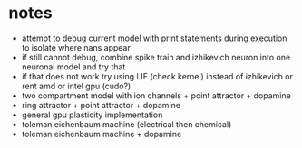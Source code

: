 # notes

- attempt to debug current model with print statements during execution to isolate where nans appear
- if still cannot debug, combine spike train and izhikevich neuron into one neuronal model and try that
- if that does not work try using LIF (check kernel) instead of izhikevich or rent amd or intel gpu (cudo?)
- two compartment model with ion channels + point attractor + dopamine
- ring attractor + point attractor + dopamine
- general gpu plasticity implementation
- toleman eichenbaum machine (electrical then chemical)
- toleman eichenbaum machine + dopamine
